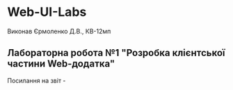# Web-UI-Labs
Виконав Єрмоленко Д.В., КВ-12мп
## Лабораторна робота №1 "Розробка клієнтської частини Web-додатка"
Посилання на звіт - 

